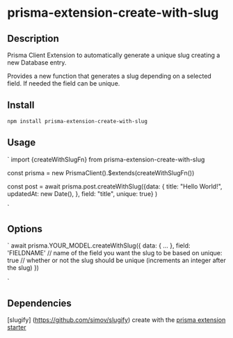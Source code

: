 # prisma-extension-create-with-slug
## Description

Prisma Client Extension to automatically generate a unique slug creating a new Database entry. 

Provides a new function that generates a slug depending on a selected field. If needed the field can be unique.

## Install

`
npm install prisma-extension-create-with-slug
`

## Usage 

`
import {createWithSlugFn} from prisma-extension-create-with-slug

const prisma = new PrismaClient().$extends(createWithSlugFn())


  const post = await prisma.post.createWithSlug({data: 
    {
      title: "Hello World!",
      updatedAt: new Date(),
    },
     field: "title",
    unique: true} 
   )


`

## Options 

`
await prisma.YOUR_MODEL.createWithSlug({
    data: {
        ...
    },
    field: 'FIELDNAME' // name of the field you want the slug to be based on
    unique: true       // whether or not the slug should be unique (increments an integer after the slug)
})

`

## Dependencies

[slugify] (https://github.com/simov/slugify)
create with the [prisma extension starter](https://github.com/prisma/prisma-client-extension-starter)


 

